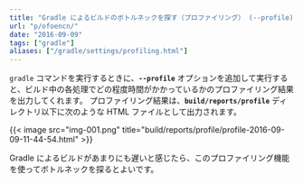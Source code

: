 ```yaml
---
title: "Gradle によるビルドのボトルネックを探す（プロファイリング） (--profile)"
url: "p/ofoencn/"
date: "2016-09-09"
tags: ["gradle"]
aliases: ["/gradle/settings/profiling.html"]
---
```


`gradle` コマンドを実行するときに、**`--profile`** オプションを追加して実行すると、ビルド中の各処理でどの程度時間がかかっているかのプロファイリング結果を出力してくれます。
プロファイリング結果は、**`build/reports/profile`** ディレクトリ以下に次のような HTML ファイルとして出力されます。

{{< image src="img-001.png" title="build/reports/profile/profile-2016-09-09-11-44-54.html" >}}

Gradle によるビルドがあまりにも遅いと感じたら、このプロファイリング機能を使ってボトルネックを探るとよいです。

